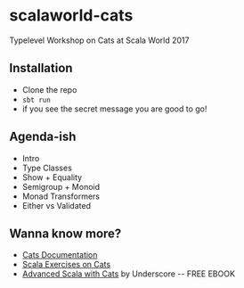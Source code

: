 # scalaworld-cats
Typelevel Workshop on Cats at Scala World 2017

## Installation
- Clone the repo
- `sbt run`
- if you see the secret message you are good to go!


## Agenda-ish
- Intro
- Type Classes
- Show + Equality
- Semigroup + Monoid
- Monad Transformers
- Either vs Validated


## Wanna know more?
- [Cats Documentation](https://typelevel.org/cats/)
- [Scala Exercises on Cats](https://www.scala-exercises.org/cats)
- [Advanced Scala with Cats](https://underscore.io/books/advanced-scala/) by Underscore -- FREE EBOOK
